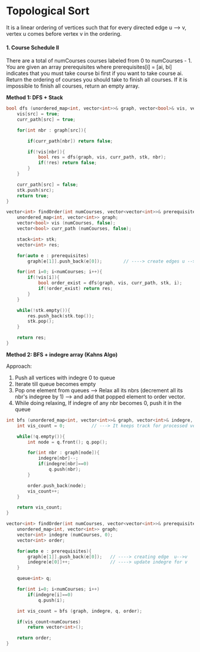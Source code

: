# Topological Sort

It is a linear ordering of vertices such that for every directed edge u --> v, vertex u comes before vertex v in the ordering.

#### 1. Course Schedule II
There are a total of numCourses courses labeled from 0 to numCourses - 1. You are given an array prerequisites where prerequisites[i] = [ai, bi] indicates that you must take course bi first if you want to take course ai. Return the ordering of courses you should take to finish all courses. If it is impossible to finish all courses, return an empty array.

**Method 1: DFS + Stack**
```cpp
bool dfs (unordered_map<int, vector<int>>& graph, vector<bool>& vis, vector<bool>& curr_path, stack<int>& stk, int src){
    vis[src] = true;
    curr_path[src] = true;

    for(int nbr : graph[src]){

        if(curr_path[nbr]) return false;

        if(!vis[nbr]){
            bool res = dfs(graph, vis, curr_path, stk, nbr);
            if(!res) return false;
        }
    }

    curr_path[src] = false;
    stk.push(src);
    return true;
}

vector<int> findOrder(int numCourses, vector<vector<int>>& prerequisites) {
    unordered_map<int, vector<int>> graph;
    vector<bool> vis (numCourses, false);
    vector<bool> curr_path (numCourses, false);

    stack<int> stk;
    vector<int> res;

    for(auto e : prerequisites)
        graph[e[1]].push_back(e[0]);        // ----> create edges u --> v such that u comes before v 

    for(int i=0; i<numCourses; i++){
        if(!vis[i]){
            bool order_exist = dfs(graph, vis, curr_path, stk, i);
            if(!order_exist) return res;
        }
    }

    while(!stk.empty()){
        res.push_back(stk.top());
        stk.pop();
    }

    return res;
}
```

**Method 2: BFS + indegre array (Kahns Algo)**

Approach: 
1. Push all vertices with indegre 0 to queue
2. Iterate till queue becomes empty
3. Pop one element from queues --> Relax all its nbrs (decrement all its nbr's indegree by 1) --> and add that popped element to order vector.
4. While doing relaxing, If indegre of any nbr becomes 0, push it in the queue

```cpp
int bfs (unordered_map<int, vector<int>>& graph, vector<int>& indegre, queue<int>& q, vector<int>& order){
    int vis_count = 0;          // ---> It keeps track for processed vertices

    while(!q.empty()){
        int node = q.front(); q.pop();

        for(int nbr : graph[node]){
            indegre[nbr]--;
            if(indegre[nbr]==0)
                q.push(nbr);
        }

        order.push_back(node);
        vis_count++;
    }

    return vis_count;
}

vector<int> findOrder(int numCourses, vector<vector<int>>& prerequisites) {
    unordered_map<int, vector<int>> graph;
    vector<int> indegre (numCourses, 0);
    vector<int> order;

    for(auto e : prerequisites){
        graph[e[1]].push_back(e[0]);   // ----> creating edge  u-->v
        indegre[e[0]]++;               // ----> update indegre for v
    }

    queue<int> q;

    for(int i=0; i<numCourses; i++)
        if(indegre[i]==0)
            q.push(i);

    int vis_count = bfs (graph, indegre, q, order);

    if(vis_count<numCourses)
        return vector<int>();

    return order;
}
```

